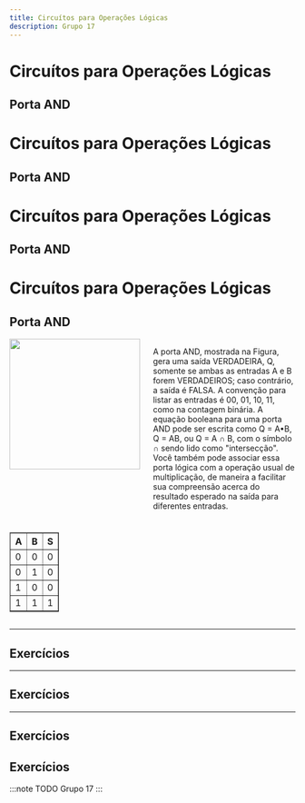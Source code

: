 ```yaml
---
title: Circuítos para Operações Lógicas
description: Grupo 17
---
```


# Circuítos para Operações Lógicas

## Porta AND
# Circuítos para Operações Lógicas

## Porta AND
# Circuítos para Operações Lógicas

## Porta AND
# Circuítos para Operações Lógicas

## Porta AND

<div style="display: flex;">
    <div style="margin-right: 20px;">
        <img align="left" width="230" height="230"  src="https://github.com/user-attachments/assets/61362703-a2e5-4e71-b87b-4756670b1ce8">
    </div>
    <div>
        <p>A porta AND, mostrada na Figura, gera uma saída VERDADEIRA, Q, somente se ambas as entradas A e B forem VERDADEIROS; caso contrário, a saída é FALSA. A convenção para listar as entradas é 00, 01, 10, 11, como na contagem binária. A equação booleana para uma porta AND pode ser escrita como Q = A•B, Q = AB, ou Q = A ∩ B, com o símbolo ∩ sendo lido como "intersecção". Você também pode associar essa porta lógica com a operação usual de multiplicação, de maneira a facilitar sua compreensão acerca do resultado esperado na saída para diferentes entradas.</p>
    </div>
</div>
<p align="center">
<div style="display: flex;">
    <div>
        <table border="1" style="margin-top: 10px;">
            <tr><th>A</th><th>B</th><th>S</th></tr>
            <tr><td>0</td><td>0</td><td>0</td></tr>
            <tr><td>0</td><td>1</td><td>0</td></tr>
            <tr><td>1</td><td>0</td><td>0</td></tr>
            <tr><td>1</td><td>1</td><td>1</td></tr>
        </table>
    </div>
</div>
</p>


---

## Exercícios

---

## Exercícios


---

## Exercícios


## Exercícios



:::note TODO
Grupo 17
:::
